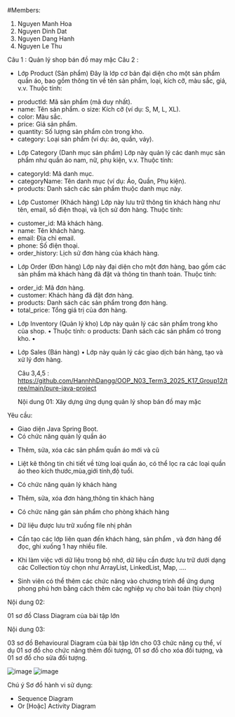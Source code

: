 #Members:
1. Nguyen Manh Hoa
2. Nguyen Dinh Dat
3. Nguyen Dang Hanh
4. Nguyen Le Thu

Câu 1 : Quản lý shop bán đồ may mặc
Câu 2 :
+ Lớp Product (Sản phẩm) Đây là lớp cơ bản đại diện cho một sản phẩm quần áo, bao gồm thông tin về tên sản phẩm, loại, kích cỡ, màu sắc, giá, v.v.
Thuộc tính:
- productId: Mã sản phẩm (mã duy nhất).
- name: Tên sản phẩm. o size: Kích cỡ (ví dụ: S, M, L, XL).
- color: Màu sắc.
- price: Giá sản phẩm.
- quantity: Số lượng sản phẩm còn trong kho.
- category: Loại sản phẩm (ví dụ: áo, quần, váy).
+ Lớp Category (Danh mục sản phẩm) Lớp này quản lý các danh mục sản phẩm như quần áo nam, nữ, phụ kiện, v.v.
Thuộc tính:
- categoryId: Mã danh mục.
- categoryName: Tên danh mục (ví dụ: Áo, Quần, Phụ kiện).
- products: Danh sách các sản phẩm thuộc danh mục này.
+ Lớp Customer (Khách hàng) Lớp này lưu trữ thông tin khách hàng như tên, email, số điện thoại, và lịch sử đơn hàng.
Thuộc tính:
- customer_id: Mã khách hàng.
- name: Tên khách hàng.
- email: Địa chỉ email.
- phone: Số điện thoại.
- order_history: Lịch sử đơn hàng của khách hàng.
+ Lớp Order (Đơn hàng) Lớp này đại diện cho một đơn hàng, bao gồm các sản phẩm mà khách hàng đã đặt và thông tin thanh toán.
Thuộc tính:
- order_id: Mã đơn hàng.
- customer: Khách hàng đã đặt đơn hàng.
- products: Danh sách các sản phẩm trong đơn hàng.
- total_price: Tổng giá trị của đơn hàng.
+ Lớp Inventory (Quản lý kho) Lớp này quản lý các sản phẩm trong kho của shop. •
Thuộc tính:
o products: Danh sách các sản phẩm có trong kho. •
+ Lớp Sales (Bán hàng) • Lớp này quản lý các giao dịch bán hàng, tạo và xử lý đơn hàng.

  Câu 3,4,5 : https://github.com/HannhhDangg/OOP_N03_Term3_2025_K17_Group12/tree/main/pure-java-project

  Nội dung 01:
Xây dựng ứng dụng quản lý shop bán đồ may mặc

Yêu cầu:
- Giao diện Java Spring Boot.
- Có chức năng quản lý quần áo

+ Thêm, sửa, xóa các sản phẩm quần áo mới và cũ

+ Liệt kê thông tin chi tiết về từng loại quần áo, có thể lọc ra các loại quần áo theo kích thước,mùa,giới tính,độ tuổi.
  
- Có chức năng quản lý khách hàng
+ Thêm, sửa, xóa đơn hàng,thông tin khách hàng
- Có chức năng gán sản phẩm cho phòng khách hàng

- Dữ liệu được lưu trữ xuống file nhị phân

+ Cần tạo các lớp liên quan đến khách hàng, sản phẩm , và đơn hàng để đọc, ghi xuống 1 hay nhiều file.

- Khi làm việc với dữ liệu trong bộ nhớ, dữ liệu cần được lưu trữ dưới dạng các Collection tùy chọn như ArrayList, LinkedList, Map, ....

- Sinh viên có thể thêm các chức năng vào chương trình để ứng dụng phong phú hơn bằng cách thêm các nghiệp vụ cho bài toán (tùy chọn)

Nội dung 02:

01 sơ đồ Class Diagram của bài tập lớn


Nội dung 03:

03 sơ đồ Behavioural Diagram của bài tập lớn cho 03 chức năng cụ thể, ví dụ 01 sơ đồ cho chức năng thêm đối tượng, 01 sơ đồ cho xóa đối tượng, và 01 sơ đồ cho sửa đối tượng. 

![image](https://github.com/user-attachments/assets/f28ecb42-77fd-46a7-a2e4-847d2b5b7aa5)
![image](https://github.com/user-attachments/assets/f28ecb42-77fd-46a7-a2e4-847d2b5b7aa5)

Chú ý Sơ đồ hành vi sử dụng: 
+ Sequence Diagram
+ Or [Hoặc] Activity Diagram



